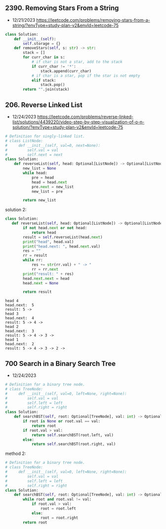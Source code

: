 
## 2390. Removing Stars From a String
- 12/21/2023
https://leetcode.com/problems/removing-stars-from-a-string/?envType=study-plan-v2&envId=leetcode-75
```python
class Solution:
    def __init__(self):
        self.storage = {}
    def removeStars(self, s: str) -> str:
        stack = []
        for curr_char in s:
            # if char is not a star, add to the stack
            if curr_char != '*':
                stack.append(curr_char)
            # if char is a star, pop if the star is not empty
            elif stack:
                stack.pop()
        return "".join(stack)
```


## 206. Reverse Linked List
- 12/24/2023
https://leetcode.com/problems/reverse-linked-list/solutions/4439220/video-step-by-step-visualization-of-o-n-solution/?envType=study-plan-v2&envId=leetcode-75
```python
# Definition for singly-linked list.
# class ListNode:
#     def __init__(self, val=0, next=None):
#         self.val = val
#         self.next = next
class Solution:
    def reverseList(self, head: Optional[ListNode]) -> Optional[ListNode]:
        new_list = None
        while head:
            pre = head
            head = head.next
            pre.next = new_list
            new_list = pre

        return new_list
```

solution 2:
```python
class Solution:
   def reverseList(self, head: Optional[ListNode]) -> Optional[ListNode]:
        if not head.next or not head:
            return head
        result = self.reverseList(head.next)
        print("head", head.val)
        print("head.next: ", head.next.val)
        res = ""
        rr = result
        while rr:
            res += str(rr.val) + " -> "
            rr = rr.next
        print("result: " + res)
        head.next.next = head
        head.next = None

        return result
```
```text
head 4
head.next:  5
result: 5 -> 
head 3
head.next:  4
result: 5 -> 4 -> 
head 2
head.next:  3
result: 5 -> 4 -> 3 -> 
head 1
head.next:  2
result: 5 -> 4 -> 3 -> 2 -> 
```


## 700 Search in a Binary Search Tree
- 12/24/2023

```python
# Definition for a binary tree node.
# class TreeNode:
#     def __init__(self, val=0, left=None, right=None):
#         self.val = val
#         self.left = left
#         self.right = right
class Solution:
    def searchBST(self, root: Optional[TreeNode], val: int) -> Optional[TreeNode]:
        if root is None or root.val == val:
            return root
        if root.val > val:
            return self.searchBST(root.left, val)
        else:
            return self.searchBST(root.right, val)

```

method 2:
```python
# Definition for a binary tree node.
# class TreeNode:
#     def __init__(self, val=0, left=None, right=None):
#         self.val = val
#         self.left = left
#         self.right = right
class Solution:
    def searchBST(self, root: Optional[TreeNode], val: int) -> Optional[TreeNode]:
        while root and root.val != val:
            if root.val > val:
                root = root.left
            else:
                root = root.right
        return root
```


